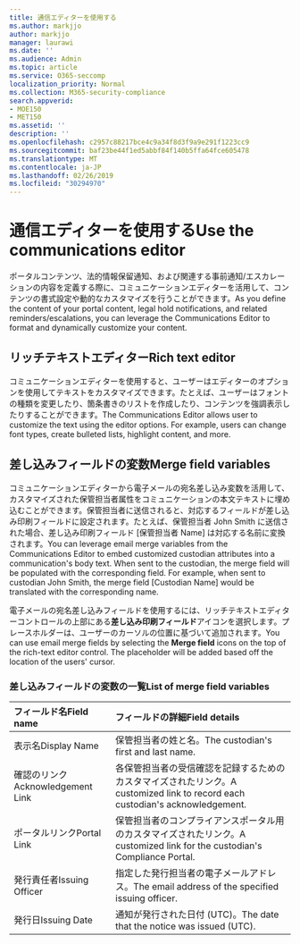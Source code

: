 ```yaml
---
title: 通信エディターを使用する
ms.author: markjjo
author: markjjo
manager: laurawi
ms.date: ''
ms.audience: Admin
ms.topic: article
ms.service: O365-seccomp
localization_priority: Normal
ms.collection: M365-security-compliance
search.appverid:
- MOE150
- MET150
ms.assetid: ''
description: ''
ms.openlocfilehash: c2957c88217bce4c9a34f8d3f9a9e291f1223cc9
ms.sourcegitcommit: baf23be44f1ed5abbf84f140b5ffa64fce605478
ms.translationtype: MT
ms.contentlocale: ja-JP
ms.lasthandoff: 02/26/2019
ms.locfileid: "30294970"
---
```

# <a name="use-the-communications-editor"></a><span data-ttu-id="095ca-102">通信エディターを使用する</span><span class="sxs-lookup"><span data-stu-id="095ca-102">Use the communications editor</span></span>

<span data-ttu-id="095ca-103">ポータルコンテンツ、法的情報保留通知、および関連する事前通知/エスカレーションの内容を定義する際に、コミュニケーションエディターを活用して、コンテンツの書式設定や動的なカスタマイズを行うことができます。</span><span class="sxs-lookup"><span data-stu-id="095ca-103">As you define the content of your portal content, legal hold notifications, and related reminders/escalations, you can leverage the Communications Editor to format and dynamically customize your content.</span></span>

## <a name="rich-text-editor"></a><span data-ttu-id="095ca-104">リッチテキストエディター</span><span class="sxs-lookup"><span data-stu-id="095ca-104">Rich text editor</span></span> 

<span data-ttu-id="095ca-p101">コミュニケーションエディターを使用すると、ユーザーはエディターのオプションを使用してテキストをカスタマイズできます。たとえば、ユーザーはフォントの種類を変更したり、箇条書きのリストを作成したり、コンテンツを強調表示したりすることができます。</span><span class="sxs-lookup"><span data-stu-id="095ca-p101">The Communications Editor allows user to customize the text using the editor options. For example, users can change font types, create bulleted lists, highlight content, and more.</span></span> 

## <a name="merge-field-variables"></a><span data-ttu-id="095ca-107">差し込みフィールドの変数</span><span class="sxs-lookup"><span data-stu-id="095ca-107">Merge field variables</span></span>

<span data-ttu-id="095ca-p102">コミュニケーションエディターから電子メールの宛名差し込み変数を活用して、カスタマイズされた保管担当者属性をコミュニケーションの本文テキストに埋め込むことができます。保管担当者に送信されると、対応するフィールドが差し込み印刷フィールドに設定されます。たとえば、保管担当者 John Smith に送信された場合、差し込み印刷フィールド [保管担当者 Name] は対応する名前に変換されます。</span><span class="sxs-lookup"><span data-stu-id="095ca-p102">You can leverage email merge variables from the Communications Editor to embed customized custodian attributes into a communication's body text. When sent to the custodian, the merge field will be populated with the corresponding field. For example, when sent to custodian John Smith, the merge field [Custodian Name] would be translated with the corresponding name.</span></span> 

<span data-ttu-id="095ca-p103">電子メールの宛名差し込みフィールドを使用するには、リッチテキストエディターコントロールの上部にある**差し込み印刷フィールド**アイコンを選択します。プレースホルダーは、ユーザーのカーソルの位置に基づいて追加されます。</span><span class="sxs-lookup"><span data-stu-id="095ca-p103">You can use email merge fields by selecting the **Merge field** icons on the top of the rich-text editor control. The placeholder will be added based off the location of the users' cursor.</span></span> 

### <a name="list-of-merge-field-variables"></a><span data-ttu-id="095ca-113">差し込みフィールドの変数の一覧</span><span class="sxs-lookup"><span data-stu-id="095ca-113">List of merge field variables</span></span>

| <span data-ttu-id="095ca-114">フィールド名</span><span class="sxs-lookup"><span data-stu-id="095ca-114">Field name</span></span>                  | <span data-ttu-id="095ca-115">フィールドの詳細</span><span class="sxs-lookup"><span data-stu-id="095ca-115">Field details</span></span> | 
| :------------------- | :------------------- |
| <span data-ttu-id="095ca-116">表示名</span><span class="sxs-lookup"><span data-stu-id="095ca-116">Display Name</span></span>  | <span data-ttu-id="095ca-117">保管担当者の姓と名。</span><span class="sxs-lookup"><span data-stu-id="095ca-117">The custodian's first and last name.</span></span> | 
| <span data-ttu-id="095ca-118">確認のリンク</span><span class="sxs-lookup"><span data-stu-id="095ca-118">Acknowledgement Link</span></span> | <span data-ttu-id="095ca-119">各保管担当者の受信確認を記録するためのカスタマイズされたリンク。</span><span class="sxs-lookup"><span data-stu-id="095ca-119">A customized link to record each custodian's acknowledgement.</span></span>|                 |
| <span data-ttu-id="095ca-120">ポータルリンク</span><span class="sxs-lookup"><span data-stu-id="095ca-120">Portal Link</span></span>     | <span data-ttu-id="095ca-121">保管担当者のコンプライアンスポータル用のカスタマイズされたリンク。</span><span class="sxs-lookup"><span data-stu-id="095ca-121">A customized link for the custodian's Compliance Portal.</span></span>|                |
| <span data-ttu-id="095ca-122">発行責任者</span><span class="sxs-lookup"><span data-stu-id="095ca-122">Issuing Officer</span></span>                   | <span data-ttu-id="095ca-123">指定した発行担当者の電子メールアドレス。</span><span class="sxs-lookup"><span data-stu-id="095ca-123">The email address of the specified issuing officer.</span></span>|                   |
| <span data-ttu-id="095ca-124">発行日</span><span class="sxs-lookup"><span data-stu-id="095ca-124">Issuing Date</span></span>                   | <span data-ttu-id="095ca-125">通知が発行された日付 (UTC)。</span><span class="sxs-lookup"><span data-stu-id="095ca-125">The date that the notice was issued (UTC).</span></span>              |